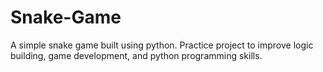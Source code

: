 # Snake-Game
A simple snake game built using python. Practice project to improve logic building, game development, and python programming  skills.
